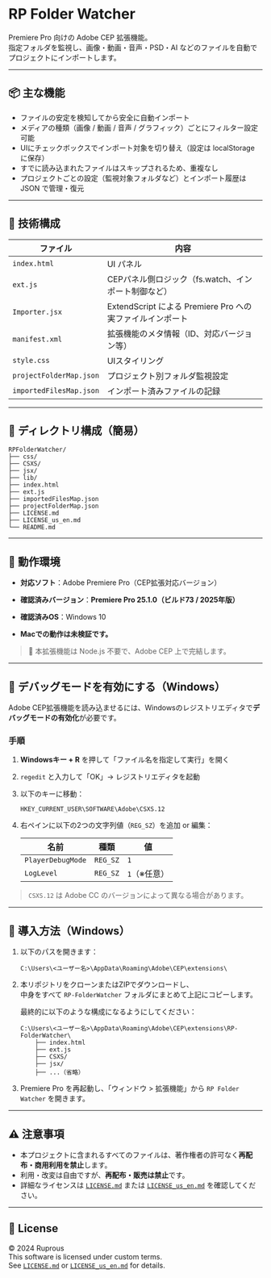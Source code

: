 # RP Folder Watcher

Premiere Pro 向けの Adobe CEP 拡張機能。  
指定フォルダを監視し、画像・動画・音声・PSD・AI などのファイルを自動でプロジェクトにインポートします。

---

## 📦 主な機能

- ファイルの安定を検知してから安全に自動インポート  
- メディアの種類（画像 / 動画 / 音声 / グラフィック）ごとにフィルター設定可能  
- UIにチェックボックスでインポート対象を切り替え（設定は localStorage に保存）  
- すでに読み込まれたファイルはスキップされるため、重複なし  
- プロジェクトごとの設定（監視対象フォルダなど）とインポート履歴は JSON で管理・復元

---

## 🔧 技術構成

| ファイル | 内容 |
|---------|------|
| `index.html` | UI パネル |
| `ext.js` | CEPパネル側ロジック（fs.watch、インポート制御など） |
| `Importer.jsx` | ExtendScript による Premiere Pro への実ファイルインポート |
| `manifest.xml` | 拡張機能のメタ情報（ID、対応バージョン等） |
| `style.css` | UIスタイリング |
| `projectFolderMap.json` | プロジェクト別フォルダ監視設定 |
| `importedFilesMap.json` | インポート済みファイルの記録 |

---

## 📂 ディレクトリ構成（簡易）

```
RPFolderWatcher/
├── css/
├── CSXS/
├── jsx/
├── lib/
├── index.html
├── ext.js
├── importedFilesMap.json
├── projectFolderMap.json
├── LICENSE.md
├── LICENSE_us_en.md
└── README.md
```

---

## 🚀 動作環境

- **対応ソフト**：Adobe Premiere Pro（CEP拡張対応バージョン）  
- **確認済みバージョン**：**Premiere Pro 25.1.0（ビルド73 / 2025年版）**  

- **確認済みOS**：Windows 10  
- **Macでの動作は未検証です。**

> 🔧 本拡張機能は Node.js 不要で、Adobe CEP 上で完結します。

---

## 🐛 デバッグモードを有効にする（Windows）

Adobe CEP拡張機能を読み込ませるには、Windowsのレジストリエディタで**デバッグモードの有効化**が必要です。

### 手順

1. **Windowsキー + R** を押して「ファイル名を指定して実行」を開く  
2. `regedit` と入力して「OK」→ レジストリエディタを起動  
3. 以下のキーに移動：

   ```
   HKEY_CURRENT_USER\SOFTWARE\Adobe\CSXS.12
   ```

4. 右ペインに以下の2つの文字列値（`REG_SZ`）を追加 or 編集：

   | 名前 | 種類 | 値 |
   |------|------|----|
   | `PlayerDebugMode` | `REG_SZ` | `1` |
   | `LogLevel` | `REG_SZ` | `1`（※任意） |

> `CSXS.12` は Adobe CC のバージョンによって異なる場合があります。

---

## 🔧 導入方法（Windows）

1. 以下のパスを開きます：

   ```
   C:\Users\<ユーザー名>\AppData\Roaming\Adobe\CEP\extensions\
   ```

2. 本リポジトリをクローンまたはZIPでダウンロードし、  
   中身をすべて `RP-FolderWatcher` フォルダにまとめて上記にコピーします。

   最終的に以下のような構成になるようにしてください：

   ```
   C:\Users\<ユーザー名>\AppData\Roaming\Adobe\CEP\extensions\RP-FolderWatcher\
       ├── index.html
       ├── ext.js
       ├── CSXS/
       ├── jsx/
       ├── ...（省略）
   ```

3. Premiere Pro を再起動し、「ウィンドウ > 拡張機能」から `RP Folder Watcher` を開きます。

---

## ⚠️ 注意事項

- 本プロジェクトに含まれるすべてのファイルは、著作権者の許可なく**再配布・商用利用を禁止**します。
- 利用・改変は自由ですが、**再配布・販売は禁止**です。
- 詳細なライセンスは [`LICENSE.md`](./LICENSE.md) または [`LICENSE_us_en.md`](./LICENSE_us_en.md) を確認してください。

---

## 📜 License

© 2024 Ruprous  
This software is licensed under custom terms.  
See [`LICENSE.md`](./LICENSE.md) or [`LICENSE_us_en.md`](./LICENSE_us_en.md) for details.
